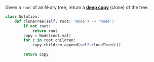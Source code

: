 Given a `root` of an N-ary tree, return a [**deep copy**](https://en.wikipedia.org/wiki/Object_copying#Deep_copy) (clone) of the tree.

```python 
class Solution:
    def cloneTree(self, root: 'Node') -> 'Node':
        if not root:
            return root
        copy = Node(root.val)
        for c in root.children:
            copy.children.append(self.cloneTree(c))
        
        return copy
```












